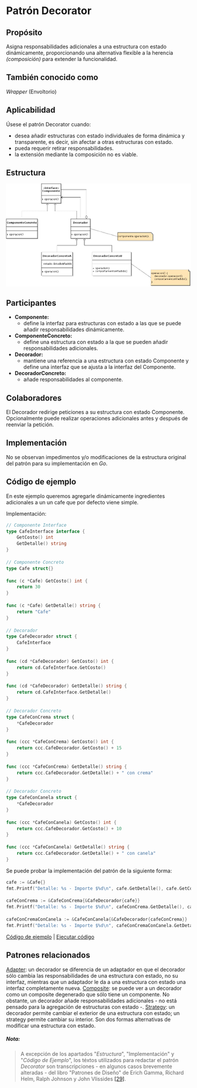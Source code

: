 # Patrón Decorator

## Propósito

Asigna responsabilidades adicionales a una estructura con estado dinámicamente, proporcionando una alternativa flexible a la herencia _(composición)_ para extender la funcionalidad.

## También conocido como

_Wrapper_ (Envoltorio)

## Aplicabilidad

Úsese el patrón Decorator cuando:
* desea añadir estructuras con estado individuales de forma dinámica y transparente, es decir, sin afectar a otras estructuras con estado.
* pueda requerir retirar responsabilidades.
* la extensión mediante la composición no es viable.

## Estructura

![](/assets/uml/decorator.png)

## Participantes

* **Componente:**
  * define la interfaz para estructuras con estado a las que se puede añadir responsabilidades dinámicamente.
* **ComponenteConcreto:**
  * define una estructura con estado a la que se pueden añadir responsabilidades adicionales.
* **Decorador:**
  * mantiene una referencia a una estructura con estado Componente y define una interfaz que se ajusta a la interfaz del Componente.
* **DecoradorConcreto:**
  * añade responsabilidades al componente.

## Colaboradores

El Decorador redirige peticiones a su estructura con estado Componente. Opcionalmente puede realizar operaciones adicionales antes y después de reenviar la petición.

## Implementación

No se observan impedimentos y/o modificaciones de la estructura original del patrón para su implementación en _Go_.

## Código de ejemplo

En este ejemplo queremos agregarle dinámicamente ingredientes adicionales a un un cafe que por defecto viene simple.

Implementación:

```go
// Componente Interface
type CafeInterface interface {
    GetCosto() int
    GetDetalle() string
}

// Componente Concreto
type Cafe struct{}

func (c *Cafe) GetCosto() int {
    return 30
}

func (c *Cafe) GetDetalle() string {
    return "Cafe"
}

// Decorador
type CafeDecorador struct {
    CafeInterface
}

func (cd *CafeDecorador) GetCosto() int {
    return cd.CafeInterface.GetCosto()
}

func (cd *CafeDecorador) GetDetalle() string {
    return cd.CafeInterface.GetDetalle()
}

// Decorador Concreto
type CafeConCrema struct {
    *CafeDecorador
}

func (ccc *CafeConCrema) GetCosto() int {
    return ccc.CafeDecorador.GetCosto() + 15
}

func (ccc *CafeConCrema) GetDetalle() string {
    return ccc.CafeDecorador.GetDetalle() + " con crema"
}

// Decorador Concreto
type CafeConCanela struct {
    *CafeDecorador
}

func (ccc *CafeConCanela) GetCosto() int {
    return ccc.CafeDecorador.GetCosto() + 10
}

func (ccc *CafeConCanela) GetDetalle() string {
    return ccc.CafeDecorador.GetDetalle() + " con canela"
}
```

Se puede probar la implementación del patrón de la siguiente forma:

```go
cafe := &Cafe{}
fmt.Printf("Detalle: %s - Importe $%d\n", cafe.GetDetalle(), cafe.GetCosto())

cafeConCrema := &CafeConCrema{&CafeDecorador{cafe}}
fmt.Printf("Detalle: %s - Importe $%d\n", cafeConCrema.GetDetalle(), cafeConCrema.GetCosto())

cafeConCremaConCanela := &CafeConCanela{&CafeDecorador{cafeConCrema}}
fmt.Printf("Detalle: %s - Importe $%d\n", cafeConCremaConCanela.GetDetalle(), cafeConCremaConCanela.GetCosto())
```

[Código de ejemplo](https://github.com/danielspk/designpatternsingo/tree/master/patrones/estructurales/decorator) | [Ejecutar código](https://play.golang.org/p/62xDpf7XUv_m)

## Patrones relacionados

[Adapter](/patrones/estructurales/adapter.md): un decorador se diferencia de un adaptador en que el decorador sólo cambia las responsabilidades de una estructura con estado, no su interfaz, mientras que un adaptador le da a una estructura con estado una interfaz completamente nueva.
[Composite](/patrones/estructurales/composite.md): se puede ver a un decorador como un composite degenerado que sólo tiene un componente. No obstante, un decorador añade responsabilidades adicionales - no está pensado para la agregación de estructuras con estado -.
[Strategy](/patrones/comportamiento/strategy.md): un decorador permite cambiar el exterior de una estructura con estado; un strategy permite cambiar su interior. Son dos formas alternativas de modificar una estructura con estado.

##### Nota:
> A excepción de los apartados "_Estructura_", "Implementación" y "_Código de Ejemplo_", los téxtos utilizados para redactar el patrón _Decorator_ son transcripciones - en algunos casos brevemente alteradas - del libro "Patrones de Diseño" de Erich Gamma, Richard Helm, Ralph Johnson y John Vlissides [\[29\]](/recursos.md).
